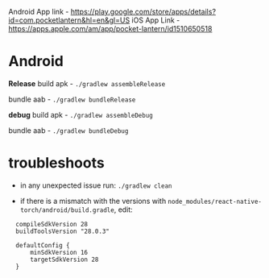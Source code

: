 Android App link - https://play.google.com/store/apps/details?id=com.pocketlantern&hl=en&gl=US
iOS App Link - https://apps.apple.com/am/app/pocket-lantern/id1510650518

# Android

**Release**
build apk - `./gradlew assembleRelease`

bundle aab - `./gradlew bundleRelease`

**debug**
build apk - `./gradlew assembleDebug`

bundle aab - `./gradlew bundleDebug`

# troubleshoots

- in any unexpected issue run: `./gradlew clean`

- if there is a mismatch with the versions with `node_modules/react-native-torch/android/build.gradle`, edit:

```
  compileSdkVersion 28
  buildToolsVersion "28.0.3"

  defaultConfig {
      minSdkVersion 16
      targetSdkVersion 28
  }
```

